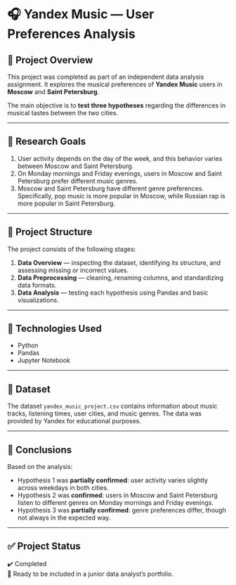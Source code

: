 # 🎧 Yandex Music — User Preferences Analysis

## 📌 Project Overview

This project was completed as part of an independent data analysis assignment. It explores the musical preferences of **Yandex Music** users in **Moscow** and **Saint Petersburg**.

The main objective is to **test three hypotheses** regarding the differences in musical tastes between the two cities.

---

## 🎯 Research Goals

1. User activity depends on the day of the week, and this behavior varies between Moscow and Saint Petersburg.
2. On Monday mornings and Friday evenings, users in Moscow and Saint Petersburg prefer different music genres.
3. Moscow and Saint Petersburg have different genre preferences. Specifically, pop music is more popular in Moscow, while Russian rap is more popular in Saint Petersburg.

---

## 📁 Project Structure

The project consists of the following stages:

1. **Data Overview** — inspecting the dataset, identifying its structure, and assessing missing or incorrect values.
2. **Data Preprocessing** — cleaning, renaming columns, and standardizing data formats.
3. **Data Analysis** — testing each hypothesis using Pandas and basic visualizations.

---

## 🧰 Technologies Used

- Python
- Pandas
- Jupyter Notebook

---

## 📄 Dataset

The dataset `yandex_music_project.csv` contains information about music tracks, listening times, user cities, and music genres. The data was provided by Yandex for educational purposes.

---

## 📝 Conclusions

Based on the analysis:

- Hypothesis 1 was **partially confirmed**: user activity varies slightly across weekdays in both cities.
- Hypothesis 2 was **confirmed**: users in Moscow and Saint Petersburg listen to different genres on Monday mornings and Friday evenings.
- Hypothesis 3 was **partially confirmed**: genre preferences differ, though not always in the expected way.

---

## ✅ Project Status

✔️ Completed  
📁 Ready to be included in a junior data analyst’s portfolio.
